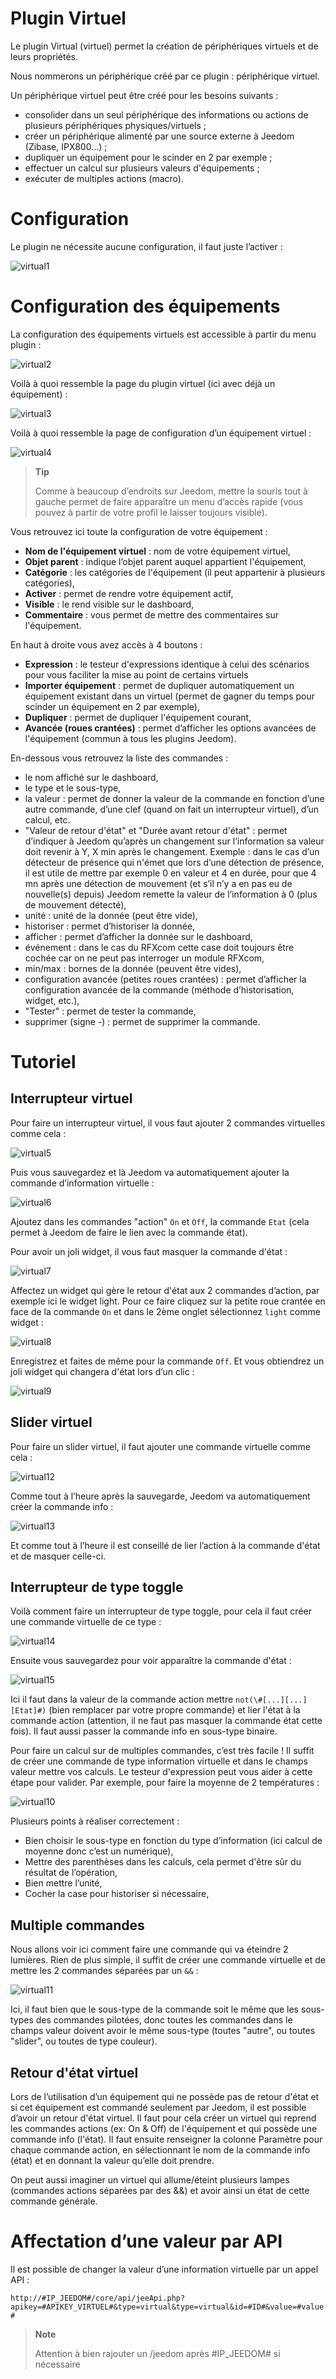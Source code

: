 # Plugin Virtuel

Le plugin Virtual (virtuel) permet la création de périphériques virtuels et de leurs propriétés.

Nous nommerons un périphérique créé par ce plugin : périphérique virtuel.

Un périphérique virtuel peut être créé pour les besoins suivants :

-   consolider dans un seul périphérique des informations ou actions de plusieurs périphériques physiques/virtuels ;
-   créer un périphérique alimenté par une source externe à Jeedom (Zibase, IPX800…) ;
-   dupliquer un équipement pour le scinder en 2 par exemple ;
-   effectuer un calcul sur plusieurs valeurs d'équipements ;
-   exécuter de multiples actions (macro).

# Configuration

Le plugin ne nécessite aucune configuration, il faut juste l’activer :

![virtual1](../images/virtual1.png)

# Configuration des équipements

La configuration des équipements virtuels est accessible à partir du menu plugin :

![virtual2](../images/virtual2.png)

Voilà à quoi ressemble la page du plugin virtuel (ici avec déjà un équipement) :

![virtual3](../images/virtual3.png)

Voilà à quoi ressemble la page de configuration d’un équipement virtuel :

![virtual4](../images/virtual4.png)

> **Tip**
>
> Comme à beaucoup d’endroits sur Jeedom, mettre la souris tout à gauche permet de faire apparaître un menu d’accès rapide (vous pouvez à partir de votre profil le laisser toujours visible).

Vous retrouvez ici toute la configuration de votre équipement :

-   **Nom de l'équipement virtuel** : nom de votre équipement virtuel,
-   **Objet parent** : indique l’objet parent auquel appartient l'équipement,
-   **Catégorie** : les catégories de l'équipement (il peut appartenir à plusieurs catégories),
-   **Activer** : permet de rendre votre équipement actif,
-   **Visible** : le rend visible sur le dashboard,
-   **Commentaire** : vous permet de mettre des commentaires sur l'équipement.

En haut à droite vous avez accès à 4 boutons :

-   **Expression** : le testeur d'expressions identique à celui des scénarios pour vous faciliter la mise au point de certains virtuels
-   **Importer équipement** : permet de dupliquer automatiquement un équipement existant dans un virtuel (permet de gagner du temps pour scinder un équipement en 2 par exemple),
-   **Dupliquer** : permet de dupliquer l'équipement courant,
-   **Avancée (roues crantées)** : permet d’afficher les options avancées de l'équipement (commun à tous les plugins Jeedom).

En-dessous vous retrouvez la liste des commandes :

-   le nom affiché sur le dashboard,
-   le type et le sous-type,
-   la valeur : permet de donner la valeur de la commande en fonction d’une autre commande, d’une clef (quand on fait un interrupteur virtuel), d’un calcul, etc.
-   "Valeur de retour d'état" et "Durée avant retour d'état" : permet d’indiquer à Jeedom qu’après un changement sur l’information sa valeur doit revenir à Y, X min après le changement. Exemple : dans le cas d’un détecteur de présence qui n'émet que lors d’une détection de présence, il est utile de mettre par exemple 0 en valeur et 4 en durée, pour que 4 mn après une détection de mouvement (et s’il n’y a en pas eu de nouvelle(s) depuis) Jeedom remette la valeur de l’information à 0 (plus de mouvement détecté),
-   unité : unité de la donnée (peut être vide),
-   historiser : permet d’historiser la donnée,
-   afficher : permet d’afficher la donnée sur le dashboard,
-   événement : dans le cas du RFXcom cette case doit toujours être cochée car on ne peut pas interroger un module RFXcom,
-   min/max : bornes de la donnée (peuvent être vides),
-   configuration avancée (petites roues crantées) : permet d’afficher la configuration avancée de la commande (méthode d’historisation, widget, etc.),
-   "Tester" : permet de tester la commande,
-   supprimer (signe -) : permet de supprimer la commande.

# Tutoriel

## Interrupteur virtuel

Pour faire un interrupteur virtuel, il vous faut ajouter 2 commandes virtuelles comme cela :

![virtual5](../images/virtual5.png)

Puis vous sauvegardez et là Jeedom va automatiquement ajouter la commande d’information virtuelle :

![virtual6](../images/virtual6.png)

Ajoutez dans les commandes "action" ``On`` et ``Off``, la commande ``Etat`` (cela permet à Jeedom de faire le lien avec la commande état).

Pour avoir un joli widget, il vous faut masquer la commande d'état :

![virtual7](../images/virtual7.png)

Affectez un widget qui gère le retour d'état aux 2 commandes d’action, par exemple ici le widget light. Pour ce faire cliquez sur la petite roue crantée en face de la commande ``On`` et dans le 2ème onglet sélectionnez ``light`` comme widget :

![virtual8](../images/virtual8.png)

Enregistrez et faites de même pour la commande ``Off``. Et vous obtiendrez un joli widget qui changera d'état lors d’un clic :

![virtual9](../images/virtual9.png)

## Slider virtuel

Pour faire un slider virtuel, il faut ajouter une commande virtuelle comme cela :

![virtual12](../images/virtual12.png)

Comme tout à l’heure après la sauvegarde, Jeedom va automatiquement créer la commande info :

![virtual13](../images/virtual13.png)

Et comme tout à l’heure il est conseillé de lier l’action à la commande d'état et de masquer celle-ci.

## Interrupteur de type toggle

Voilà comment faire un interrupteur de type toggle, pour cela il faut créer une commande virtuelle de ce type :

![virtual14](../images/virtual14.png)

Ensuite vous sauvegardez pour voir apparaître la commande d'état :

![virtual15](../images/virtual15.png)

Ici il faut dans la valeur de la commande action mettre ``not(\#[...][...][Etat]#)`` (bien remplacer par votre propre commande) et lier l'état à la commande action (attention, il ne faut pas masquer la commande état cette fois). Il faut aussi passer la commande info en sous-type binaire.

Pour faire un calcul sur de multiples commandes, c’est très facile ! Il suffit de créer une commande de type information virtuelle et dans le champs valeur mettre vos calculs. Le testeur d'expression peut vous aider à cette étape pour valider. Par exemple, pour faire la moyenne de 2 températures :

![virtual10](../images/virtual10.png)

Plusieurs points à réaliser correctement :

-   Bien choisir le sous-type en fonction du type d’information (ici calcul de moyenne donc c’est un numérique),
-   Mettre des parenthèses dans les calculs, cela permet d'être sûr du résultat de l’opération,
-   Bien mettre l’unité,
-   Cocher la case pour historiser si nécessaire,



## Multiple commandes


Nous allons voir ici comment faire une commande qui va éteindre 2 lumières. Rien de plus simple, il suffit de créer une commande virtuelle et de mettre les 2 commandes séparées par un ``&&`` :

![virtual11](../images/virtual11.png)

Ici, il faut bien que le sous-type de la commande soit le même que les sous-types des commandes pilotées, donc toutes les commandes dans le champs valeur doivent avoir le même sous-type (toutes "autre", ou toutes "slider", ou toutes de type couleur).

## Retour d'état virtuel

Lors de l’utilisation d’un équipement qui ne possède pas de retour d'état et si cet équipement est commandé seulement par Jeedom, il est possible d’avoir un retour d'état virtuel. Il faut pour cela créer un virtuel qui reprend les commandes actions (ex: On & Off) de l'équipement et qui possède une commande info (l'état). Il faut ensuite renseigner la colonne Paramètre pour chaque commande action, en sélectionnant le nom de la commande info (état) et en donnant la valeur qu’elle doit prendre.

On peut aussi imaginer un virtuel qui allume/éteint plusieurs lampes (commandes actions séparées par des &&) et avoir ainsi un état de cette commande générale.

# Affectation d’une valeur par API

Il est possible de changer la valeur d’une information virtuelle par un
appel API :

``http://#IP_JEEDOM#/core/api/jeeApi.php?apikey=#APIKEY_VIRTUEL#&type=virtual&type=virtual&id=#ID#&value=#value#``

> **Note**
>
> Attention à bien rajouter un /jeedom après \#IP\_JEEDOM\# si nécessaire
